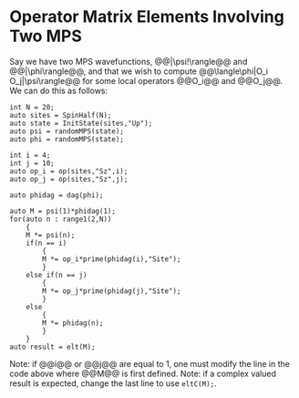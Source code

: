 
# Operator Matrix Elements Involving Two MPS

Say we have two MPS wavefunctions, @@|\psi\!\rangle@@ and @@|\phi\rangle@@,
and that we wish to compute @@\langle\phi|O_i O_j|\psi\rangle@@ for some 
local operators @@O_i@@ and @@O_j@@. We can do this as follows:

    int N = 20;
    auto sites = SpinHalf(N);
    auto state = InitState(sites,"Up");
    auto psi = randomMPS(state);
    auto phi = randomMPS(state);

    int i = 4;
    int j = 10;
    auto op_i = op(sites,"Sz",i);
    auto op_j = op(sites,"Sz",j);

    auto phidag = dag(phi);

    auto M = psi(1)*phidag(1);
    for(auto n : range1(2,N))
        {
        M *= psi(n);
        if(n == i)
            {
            M *= op_i*prime(phidag(i),"Site");
            }
        else if(n == j)
            {
            M *= op_j*prime(phidag(j),"Site");
            }
        else
            {
            M *= phidag(n);
            }
        }
    auto result = elt(M);

Note: if @@i@@ or @@j@@ are equal to 1, one must modify the line in the
code above where @@M@@ is first defined.
Note: if a complex valued result is expected, change the last line to use `eltC(M);`.

